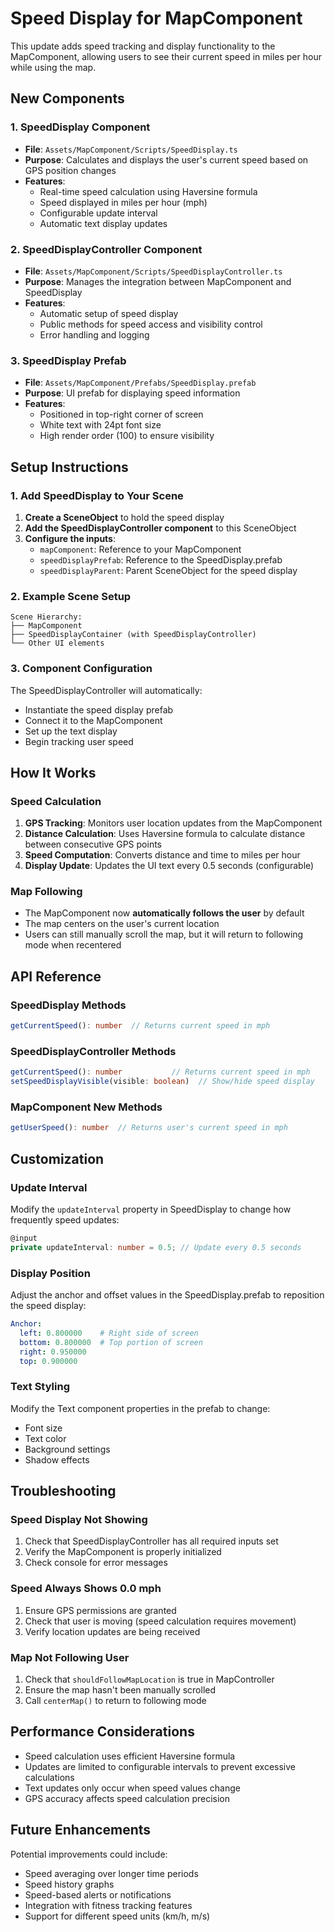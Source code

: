 # Speed Display for MapComponent

This update adds speed tracking and display functionality to the MapComponent, allowing users to see their current speed in miles per hour while using the map.

## New Components

### 1. SpeedDisplay Component
- **File**: `Assets/MapComponent/Scripts/SpeedDisplay.ts`
- **Purpose**: Calculates and displays the user's current speed based on GPS position changes
- **Features**:
  - Real-time speed calculation using Haversine formula
  - Speed displayed in miles per hour (mph)
  - Configurable update interval
  - Automatic text display updates

### 2. SpeedDisplayController Component
- **File**: `Assets/MapComponent/Scripts/SpeedDisplayController.ts`
- **Purpose**: Manages the integration between MapComponent and SpeedDisplay
- **Features**:
  - Automatic setup of speed display
  - Public methods for speed access and visibility control
  - Error handling and logging

### 3. SpeedDisplay Prefab
- **File**: `Assets/MapComponent/Prefabs/SpeedDisplay.prefab`
- **Purpose**: UI prefab for displaying speed information
- **Features**:
  - Positioned in top-right corner of screen
  - White text with 24pt font size
  - High render order (100) to ensure visibility

## Setup Instructions

### 1. Add SpeedDisplay to Your Scene

1. **Create a SceneObject** to hold the speed display
2. **Add the SpeedDisplayController component** to this SceneObject
3. **Configure the inputs**:
   - `mapComponent`: Reference to your MapComponent
   - `speedDisplayPrefab`: Reference to the SpeedDisplay.prefab
   - `speedDisplayParent`: Parent SceneObject for the speed display

### 2. Example Scene Setup

```
Scene Hierarchy:
├── MapComponent
├── SpeedDisplayContainer (with SpeedDisplayController)
└── Other UI elements
```

### 3. Component Configuration

The SpeedDisplayController will automatically:
- Instantiate the speed display prefab
- Connect it to the MapComponent
- Set up the text display
- Begin tracking user speed

## How It Works

### Speed Calculation
1. **GPS Tracking**: Monitors user location updates from the MapComponent
2. **Distance Calculation**: Uses Haversine formula to calculate distance between consecutive GPS points
3. **Speed Computation**: Converts distance and time to miles per hour
4. **Display Update**: Updates the UI text every 0.5 seconds (configurable)

### Map Following
- The MapComponent now **automatically follows the user** by default
- The map centers on the user's current location
- Users can still manually scroll the map, but it will return to following mode when recentered

## API Reference

### SpeedDisplay Methods
```typescript
getCurrentSpeed(): number  // Returns current speed in mph
```

### SpeedDisplayController Methods
```typescript
getCurrentSpeed(): number           // Returns current speed in mph
setSpeedDisplayVisible(visible: boolean)  // Show/hide speed display
```

### MapComponent New Methods
```typescript
getUserSpeed(): number  // Returns user's current speed in mph
```

## Customization

### Update Interval
Modify the `updateInterval` property in SpeedDisplay to change how frequently speed updates:
```typescript
@input
private updateInterval: number = 0.5; // Update every 0.5 seconds
```

### Display Position
Adjust the anchor and offset values in the SpeedDisplay.prefab to reposition the speed display:
```yaml
Anchor:
  left: 0.800000    # Right side of screen
  bottom: 0.800000  # Top portion of screen
  right: 0.950000
  top: 0.900000
```

### Text Styling
Modify the Text component properties in the prefab to change:
- Font size
- Text color
- Background settings
- Shadow effects

## Troubleshooting

### Speed Display Not Showing
1. Check that SpeedDisplayController has all required inputs set
2. Verify the MapComponent is properly initialized
3. Check console for error messages

### Speed Always Shows 0.0 mph
1. Ensure GPS permissions are granted
2. Check that user is moving (speed calculation requires movement)
3. Verify location updates are being received

### Map Not Following User
1. Check that `shouldFollowMapLocation` is true in MapController
2. Ensure the map hasn't been manually scrolled
3. Call `centerMap()` to return to following mode

## Performance Considerations

- Speed calculation uses efficient Haversine formula
- Updates are limited to configurable intervals to prevent excessive calculations
- Text updates only occur when speed values change
- GPS accuracy affects speed calculation precision

## Future Enhancements

Potential improvements could include:
- Speed averaging over longer time periods
- Speed history graphs
- Speed-based alerts or notifications
- Integration with fitness tracking features
- Support for different speed units (km/h, m/s)
